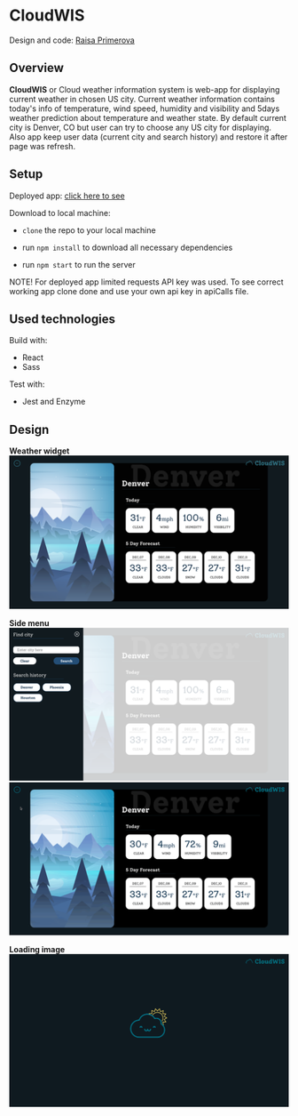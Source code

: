# CloudWIS

Design and code: [Raisa Primerova](https://github.com/RayRedGoose)

## Overview

**CloudWIS** or Cloud weather information system is web-app for displaying current weather in chosen US city. Current weather information contains today's info of temperature, wind speed, humidity and visibility and 5days weather prediction about temperature and weather state. By default current city is Denver, CO but user can try to choose any US city for displaying. Also app keep user data (current city and search history) and restore it after page was refresh.

## Setup

Deployed app: [click here to see](https://rayredgoose.github.io/CloudWIS)

Download to local machine:

- `clone` the repo to your local machine

- run `npm install` to download all necessary dependencies

- run `npm start` to run the server

NOTE! For deployed app limited requests API key was used.
To see correct working app clone done and use your own api key in apiCalls file.

## Used technologies

Build with:

- React
- Sass

Test with:

- Jest and Enzyme

## Design

**Weather widget**
![Widget](./screenshots/widget-board.png)

**Side menu**
![Menu](./screenshots/side-menu.png)
![Menu animation](./screenshots/side-menu.gif)

**Loading image**
![Loading](./screenshots/loading.gif)


